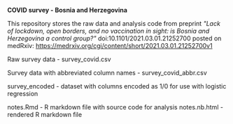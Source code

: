 **COVID survey - Bosnia and Herzegovina**

This repository stores the raw data and analysis code from preprint *"Lack of lockdown, open borders, and no vaccination in sight: is Bosnia and Herzegovina a control group?"* doi:10.1101/2021.03.01.21252700 posted on medRxiv: https://medrxiv.org/cgi/content/short/2021.03.01.21252700v1



Raw survey data - survey_covid.csv

Survey data with abbreviated column names - survey_covid_abbr.csv

survey_encoded - dataset with columns encoded as 1/0 for use with logistic regression

notes.Rmd - R markdown file with source code for analysis
notes.nb.html - rendered R markdown file